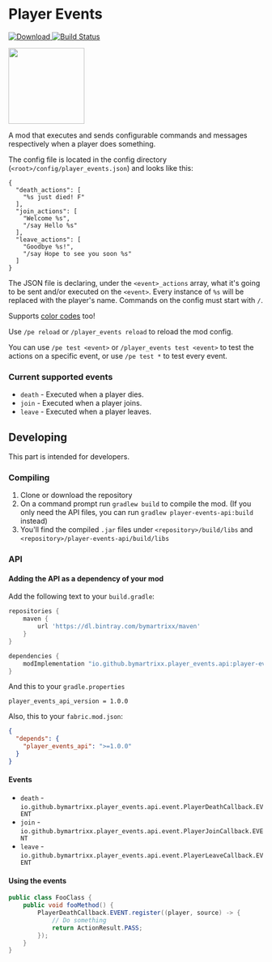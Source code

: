 # Player Events

[ ![Download](https://api.bintray.com/packages/bymartrixx/maven/player_events_api/images/download.svg) ](https://github.com/ByMartrixx/join-messages/releases/tag/1.0.0)
[ ![Build Status](https://travis-ci.com/ByMartrixx/player-events.svg?branch=master)](https://travis-ci.com/ByMartrixx/player-events)

<a href='https://www.curseforge.com/minecraft/mc-mods/fabric-api'><img src='https://i.imgur.com/Ol1Tcf8.png' width="150"></a>

A mod that executes and sends configurable commands and messages respectively when a player does something.

The config file is located in the config directory (`<root>/config/player_events.json`) and looks like this:

```
{
  "death_actions": [
    "%s just died! F"
  ],
  "join_actions": [
    "Welcome %s",
    "/say Hello %s"
  ],
  "leave_actions": [
    "Goodbye %s!",
    "/say Hope to see you soon %s"
  ]
}
```

The JSON file is declaring, under the `<event>_actions` array, what it's going to be sent and/or executed on the `<event>`.
Every instance of `%s` will be replaced with the player's name. Commands on the config must start with `/`.

Supports [color codes](https://minecraft.gamepedia.com/Formatting_codes#Color_codes) too!

Use `/pe reload` or `/player_events reload` to reload the mod config.

You can use `/pe test <event>` or `/player_events test <event>` to test the actions on a specific event, or use `/pe test *` to test every event.

### Current supported events
* `death` - Executed when a player dies.
* `join` - Executed when a player joins.
* `leave` - Executed when a player leaves.

## Developing
This part is intended for developers.

### Compiling

1. Clone or download the repository
2. On a command prompt run `gradlew build` to compile the mod. (If you only need the API files, you can run `gradlew player-events-api:build` instead)
3. You'll find the compiled `.jar` files under `<repository>/build/libs` and `<repository>/player-events-api/build/libs`

### API
#### Adding the API as a dependency of your mod
Add the following text to your `build.gradle`:
```groovy
repositories {
    maven {
        url 'https://dl.bintray.com/bymartrixx/maven'    
    }
}

dependencies {
    modImplementation "io.github.bymartrixx.player_events.api:player-events-api:${project.player_events_api_version}"
}
```
And this to your `gradle.properties`
```properties
player_events_api_version = 1.0.0
```

Also, this to your `fabric.mod.json`:
```json
{
  "depends": {
    "player_events_api": ">=1.0.0"
  }
}
```

#### Events
* `death` - `io.github.bymartrixx.player_events.api.event.PlayerDeathCallback.EVENT`
* `join` - `io.github.bymartrixx.player_events.api.event.PlayerJoinCallback.EVENT`
* `leave` - `io.github.bymartrixx.player_events.api.event.PlayerLeaveCallback.EVENT`

#### Using the events
```JAVA
public class FooClass {
    public void fooMethod() {
        PlayerDeathCallback.EVENT.register((player, source) -> {
            // Do something
            return ActionResult.PASS;
        });
    }
}
```
